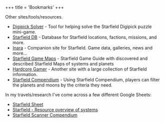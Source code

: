 +++
title = 'Bookmarks'
+++

Other sites/tools/resources.

* [Digipick Solver](https://starfield-digipick-solver.atlesque.dev/) - Tool for helping solve the Starfield Digipick puzzle mini-game.
* [Starfield DB](https://www.starfielddb.com/) - Database for Starfield locations, factions, missions, and more.
* [Inara](https://inara.cz/starfield) - Companion site for Starfield. Game data, galleries, news and more...
* [Starfield Game Maps](https://game-maps.com/Starfield/Starfield.asp) - Starfield Game Guide with discovered and described Starfield Maps of systems and planets
* [Hardcore Gamer](https://hardcoregamer.com/db/starfield-database/) - Another site with a large collection of Starfield information.
* [Starfield Compendium](https://starfieldcompendium.com/) - Using Starfield Compendium, players can filter the planets and moons by the criteria they need.

In my travels/research I've come across a few different Google Sheets:

* [Starfield Sheet](https://docs.google.com/spreadsheets/d/1idlpvoAhu2KHdi7J60Iz02HAIplHkEVpwt9JcmpWsKU/edit#gid=647788885)
* [Starfield - Resource overview of systems](https://docs.google.com/spreadsheets/d/1seE2vzP_8Whs43C-6CXpoHPyJMFGoUH4TkSzeJqMHm4/edit#gid=1292729315)
* [Starfield Scanner Compendium](https://steamcommunity.com/sharedfiles/filedetails/?id=3083536900)